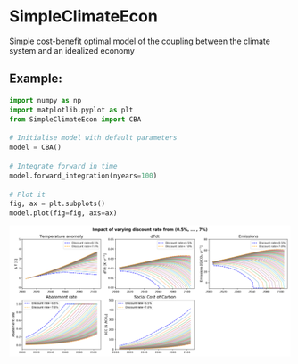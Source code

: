 # SimpleClimateEcon
Simple cost-benefit optimal model of the coupling between the climate system and an idealized economy

## Example:

```python
import numpy as np
import matplotlib.pyplot as plt
from SimpleClimateEcon import CBA

# Initialise model with default parameters
model = CBA()

# Integrate forward in time
model.forward_integration(nyears=100)

# Plot it
fig, ax = plt.subplots()
model.plot(fig=fig, axs=ax)
```

![Impact of varying the discount rate in the model](varying_discount_rate.png)
